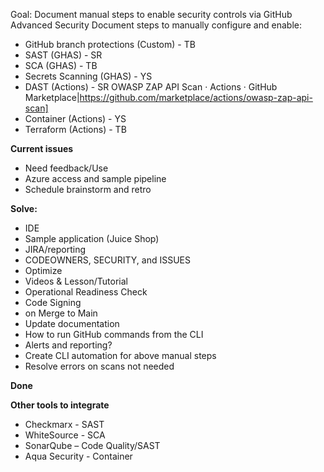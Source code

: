 Goal: Document manual steps to enable security controls via GitHub Advanced Security
Document steps to manually configure and enable:
-	GitHub branch protections (Custom) - TB
-	SAST (GHAS) - SR
-	SCA (GHAS) - TB
-	Secrets Scanning (GHAS) - YS
-	DAST (Actions) - SR
  OWASP ZAP API Scan · Actions · GitHub Marketplace|https://github.com/marketplace/actions/owasp-zap-api-scan]
-	Container (Actions) - YS
-	Terraform (Actions) - TB

__Current issues__
- Need feedback/Use
- Azure access and sample pipeline
- Schedule brainstorm and retro


__Solve:__
- IDE
- Sample application (Juice Shop)
- JIRA/reporting
- CODEOWNERS, SECURITY, and ISSUES
- Optimize
- Videos & Lesson/Tutorial
- Operational Readiness Check
- Code Signing
- on Merge to Main
- Update documentation
- How to run GitHub commands from the CLI
- Alerts and reporting?
- Create CLI automation for above manual steps
- Resolve errors on scans not needed

__Done__

__Other tools to integrate__
- Checkmarx - SAST
- WhiteSource - SCA
- SonarQube – Code Quality/SAST
- Aqua Security - Container

